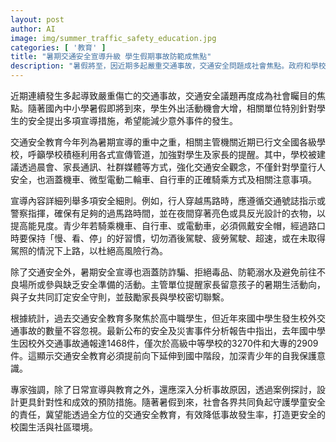 ```yaml
---
layout: post
author: AI
image: img/summer_traffic_safety_education.jpg
categories: [ '教育' ]
title: "暑期交通安全宣導升級 學生假期事故防範成焦點"
description: "暑假將至，因近期多起嚴重交通事故，交通安全問題成社會焦點。政府和學校強化宣導措施，針對學生及家長加強行人、機車及自行車相關安全指導，並涵蓋防詐騙、防溺水等多元安全教育。統計顯示國中生交通事故逐年增長，專家建議教育與案例分析並進，全社會攜手守護學童假期安全。"
---
```

近期連續發生多起導致嚴重傷亡的交通事故，交通安全議題再度成為社會矚目的焦點。隨著國內中小學暑假即將到來，學生外出活動機會大增，相關單位特別針對學生的安全提出多項宣導措施，希望能減少意外事件的發生。

交通安全教育今年列為暑期宣導的重中之重，相關主管機關近期已行文全國各級學校，呼籲學校積極利用各式宣傳管道，加強對學生及家長的提醒。其中，學校被建議透過晨會、家長通訊、社群媒體等方式，強化交通安全觀念，不僅針對學童行人安全，也涵蓋機車、微型電動二輪車、自行車的正確騎乘方式及相關注意事項。

宣導內容詳細列舉多項安全細則。例如，行人穿越馬路時，應遵循交通號誌指示或警察指揮，確保有足夠的過馬路時間，並在夜間穿著亮色或具反光設計的衣物，以提高能見度。青少年若騎乘機車、自行車、或電動車，必須佩戴安全帽，經過路口時要保持「慢、看、停」的好習慣，切勿酒後駕駛、疲勞駕駛、超速，或在未取得駕照的情況下上路，以杜絕高風險行為。

除了交通安全外，暑期安全宣導也涵蓋防詐騙、拒絕毒品、防範溺水及避免前往不良場所或參與缺乏安全準備的活動。主管單位提醒家長留意孩子的暑期生活動向，與子女共同訂定安全守則，並鼓勵家長與學校密切聯繫。

根據統計，過去交通安全教育多聚焦於高中職學生，但近年來國中學生發生校外交通事故的數量不容忽視。最新公布的安全及災害事件分析報告中指出，去年國中學生因校外交通事故通報達1468件，僅次於高級中等學校的3270件和大專的2909件。這顯示交通安全教育必須提前向下延伸到國中階段，加深青少年的自我保護意識。

專家強調，除了日常宣導與教育之外，還應深入分析事故原因，透過案例探討，設計更具針對性和成效的預防措施。隨著暑假到來，社會各界共同負起守護學童安全的責任，冀望能透過全方位的交通安全教育，有效降低事故發生率，打造更安全的校園生活與社區環境。